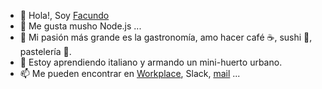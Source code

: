 - 👋 Hola!, Soy [Facundo](https://github.com/fpalombo-meli)
- 👀 Me gusta musho Node.js ...
- 💞️ Mi pasión más grande es la gastronomía, amo hacer café ☕, sushi 🍣, pastelería 🍰.
- 🌱 Estoy aprendiendo italiano y armando un mini-huerto urbano. 
- 📫 Me pueden encontrar en [Workplace](https://meli.workplace.com/profile.php?id=100068221323557), Slack, [mail](mailto:facundo.palombo@mercadolibre.com) ...
